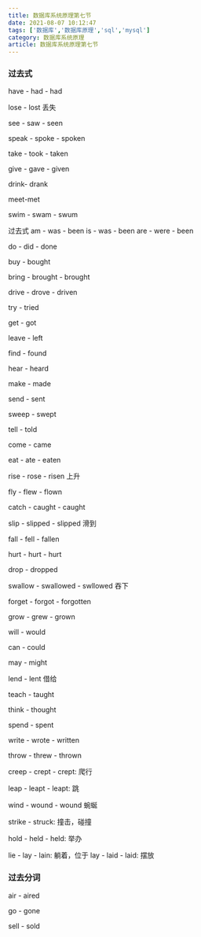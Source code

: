 ```yaml
---
title: 数据库系统原理第七节
date: 2021-08-07 10:12:47
tags: ['数据库','数据库原理','sql','mysql']
category: 数据库系统原理
article: 数据库系统原理第七节
---
```


### 过去式

have - had - had

lose - lost 丢失

see -  saw - seen

speak - spoke - spoken

take - took - taken

give - gave - given

drink- drank

meet-met

swim - swam - swum

过去式
am - was - been
is - was - been
are - were - been

do - did - done

buy - bought

bring - brought - brought

drive - drove - driven

try - tried

get - got

leave - left

find - found

hear - heard

make - made

send - sent

sweep - swept

tell - told

come - came

eat - ate - eaten

rise - rose - risen 上升

fly - flew - flown

catch - caught - caught

slip - slipped - slipped 滑到

fall - fell - fallen

hurt - hurt - hurt

drop - dropped

swallow - swallowed - swllowed 吞下

forget - forgot - forgotten

grow - grew - grown

will - would

can - could

may - might

lend - lent 借给

teach - taught 

think - thought

spend - spent

write - wrote - written

throw - threw - thrown

creep - crept - crept: 爬行

leap - leapt - leapt: 跳

wind - wound - wound 蜿蜒

strike - struck: 撞击，碰撞

hold - held - held: 举办

lie - lay - lain: 躺着，位于
lay - laid - laid: 摆放

### 过去分词

air - aired

go - gone

sell - sold